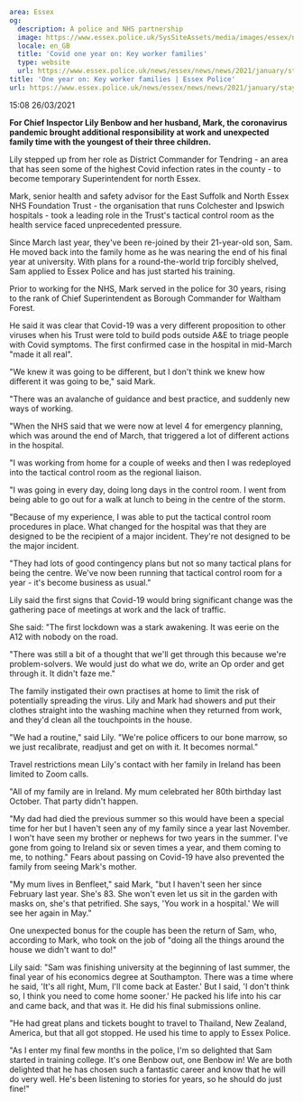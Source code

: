 ```yaml
area: Essex
og:
  description: A police and NHS partnership
  image: https://www.essex.police.uk/SysSiteAssets/media/images/essex/news/news/2021/01-january/staysafeessex/covid-one-year-on-families-on-frontline-lb-600.jpg?crop=(0,10,600,326)&amp;w=600&amp;h=300&amp;scale=both
  locale: en_GB
  title: 'Covid one year on: Key worker families'
  type: website
  url: https://www.essex.police.uk/news/essex/news/news/2021/january/stay-safe-essex/one-year-on-key-worker-families/
title: 'One year on: Key worker families | Essex Police'
url: https://www.essex.police.uk/news/essex/news/news/2021/january/stay-safe-essex/one-year-on-key-worker-families/
```

15:08 26/03/2021

**For Chief Inspector Lily Benbow and her husband, Mark, the coronavirus pandemic brought additional responsibility at work and unexpected family time with the youngest of their three children.**

Lily stepped up from her role as District Commander for Tendring - an area that has seen some of the highest Covid infection rates in the county - to become temporary Superintendent for north Essex.

Mark, senior health and safety advisor for the East Suffolk and North Essex NHS Foundation Trust - the organisation that runs Colchester and Ipswich hospitals - took a leading role in the Trust's tactical control room as the health service faced unprecedented pressure.

Since March last year, they've been re-joined by their 21-year-old son, Sam. He moved back into the family home as he was nearing the end of his final year at university. With plans for a round-the-world trip forcibly shelved, Sam applied to Essex Police and has just started his training.

Prior to working for the NHS, Mark served in the police for 30 years, rising to the rank of Chief Superintendent as Borough Commander for Waltham Forest.

He said it was clear that Covid-19 was a very different proposition to other viruses when his Trust were told to build pods outside A&E to triage people with Covid symptoms. The first confirmed case in the hospital in mid-March "made it all real".

"We knew it was going to be different, but I don't think we knew how different it was going to be," said Mark.

"There was an avalanche of guidance and best practice, and suddenly new ways of working.

"When the NHS said that we were now at level 4 for emergency planning, which was around the end of March, that triggered a lot of different actions in the hospital.

"I was working from home for a couple of weeks and then I was redeployed into the tactical control room as the regional liaison.

"I was going in every day, doing long days in the control room. I went from being able to go out for a walk at lunch to being in the centre of the storm.

"Because of my experience, I was able to put the tactical control room procedures in place. What changed for the hospital was that they are designed to be the recipient of a major incident. They're not designed to be the major incident.

"They had lots of good contingency plans but not so many tactical plans for being the centre. We've now been running that tactical control room for a year - it's become business as usual."

Lily said the first signs that Covid-19 would bring significant change was the gathering pace of meetings at work and the lack of traffic.

She said: "The first lockdown was a stark awakening. It was eerie on the A12 with nobody on the road.

"There was still a bit of a thought that we'll get through this because we're problem-solvers. We would just do what we do, write an Op order and get through it. It didn't faze me."

The family instigated their own practises at home to limit the risk of potentially spreading the virus. Lily and Mark had showers and put their clothes straight into the washing machine when they returned from work, and they'd clean all the touchpoints in the house.

"We had a routine," said Lily. "We're police officers to our bone marrow, so we just recalibrate, readjust and get on with it. It becomes normal."

Travel restrictions mean Lily's contact with her family in Ireland has been limited to Zoom calls.

"All of my family are in Ireland. My mum celebrated her 80th birthday last October. That party didn't happen.

"My dad had died the previous summer so this would have been a special time for her but I haven't seen any of my family since a year last November. I won't have seen my brother or nephews for two years in the summer. I've gone from going to Ireland six or seven times a year, and them coming to me, to nothing."
Fears about passing on Covid-19 have also prevented the family from seeing Mark's mother.

"My mum lives in Benfleet," said Mark, "but I haven't seen her since February last year. She's 83. She won't even let us sit in the garden with masks on, she's that petrified. She says, 'You work in a hospital.' We will see her again in May."

One unexpected bonus for the couple has been the return of Sam, who, according to Mark, who took on the job of "doing all the things around the house we didn't want to do!"

Lily said: "Sam was finishing university at the beginning of last summer, the final year of his economics degree at Southampton. There was a time where he said, 'It's all right, Mum, I'll come back at Easter.' But I said, 'I don't think so, I think you need to come home sooner.' He packed his life into his car and came back, and that was it. He did his final submissions online.

"He had great plans and tickets bought to travel to Thailand, New Zealand, America, but that all got stopped. He used his time to apply to Essex Police.

"As I enter my final few months in the police, I'm so delighted that Sam started in training college. It's one Benbow out, one Benbow in! We are both delighted that he has chosen such a fantastic career and know that he will do very well. He's been listening to stories for years, so he should do just fine!"
